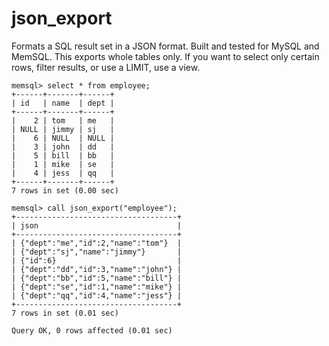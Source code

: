 # json_export
Formats a SQL result set in a JSON format.  Built and tested for MySQL and MemSQL.  This exports whole tables only.  If you want to select only certain rows, filter results, or use a LIMIT,  use a view.  

```
memsql> select * from employee;
+------+-------+------+
| id   | name  | dept |
+------+-------+------+
|    2 | tom   | me   |
| NULL | jimmy | sj   |
|    6 | NULL  | NULL |
|    3 | john  | dd   |
|    5 | bill  | bb   |
|    1 | mike  | se   |
|    4 | jess  | qq   |
+------+-------+------+
7 rows in set (0.00 sec)

memsql> call json_export("employee");
+------------------------------------+
| json                               |
+------------------------------------+
| {"dept":"me","id":2,"name":"tom"}  |
| {"dept":"sj","name":"jimmy"}       |
| {"id":6}                           |
| {"dept":"dd","id":3,"name":"john"} |
| {"dept":"bb","id":5,"name":"bill"} |
| {"dept":"se","id":1,"name":"mike"} |
| {"dept":"qq","id":4,"name":"jess"} |
+------------------------------------+
7 rows in set (0.01 sec)

Query OK, 0 rows affected (0.01 sec)
```


